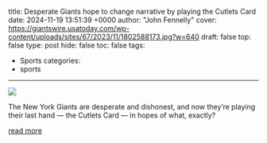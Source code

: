 title: Desperate Giants hope to change narrative by playing the Cutlets Card
date: 2024-11-19 13:51:39 +0000
author: "John Fennelly"
cover: https://giantswire.usatoday.com/wp-content/uploads/sites/67/2023/11/1802588173.jpg?w=640
draft: false
top: false
type: post
hide: false
toc: false
tags:
  - Sports
categories:
  - sports
---

![](https://giantswire.usatoday.com/wp-content/uploads/sites/67/2023/11/1802588173.jpg?w=640)

The New York Giants are desperate and dishonest, and now they’re playing their last hand — the Cutlets Card — in hopes of what, exactly?

[read more](https://giantswire.usatoday.com/2024/11/19/desperate-new-york-giants-hope-to-change-narrative-by-playing-tommy-devito-cutlets-card/)
